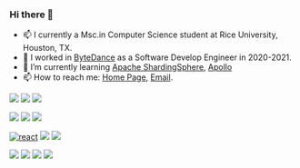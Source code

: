 ### Hi there 👋

- 📫 I currently a Msc.in Computer Science student at Rice University, Houston, TX.
- 🔭 I worked in [ByteDance](https://bytedance.com/en/) as a Software Develop Engineer in 2020-2021.
- 🌱 I’m currently learning [Apache ShardingSphere](https://shardingsphere.apache.org/), [Apollo](https://github.com/ctripcorp/apollo)
- 📫 How to reach me: [Home Page](https://yizhao.tech), [Email](mailto:joy11612917@gmail.com).


[![](https://img.shields.io/badge/-Git-f05032?style=flat-square&logo=git&logoColor=white)](https://git-scm.com/)
[![](https://img.shields.io/badge/-Linux-fcc624?style=flat-square&logo=linux&logoColor=white)](https://www.linuxfoundation.org/)
[![](https://img.shields.io/badge/-Docker-2496ED?style=flat-square&logo=docker&logoColor=ffffff)](https://www.docker.com/)

[![](https://img.shields.io/badge/-Java-007396?style=flat-square&logo=java&logoColor=ffffff)](https://www.java.com/)
[![](https://img.shields.io/badge/-Python-3776AB?style=flat-square&logo=python&logoColor=ffffff)](https://python.org/)
[![](https://img.shields.io/badge/-PHP-777BB4?style=flat-square&logo=php&logoColor=ffffff)](https://www.php.net/)

[![react](https://img.shields.io/badge/React.js-20232a?style=flat-square&logo=react&logoColor=61DAFB)](https://reactjs.org/)
[![](https://img.shields.io/badge/Vue.js-fff?style=flat-square&logo=vue.js&logoColor=42b983)](https://vuejs.org/)
[![](https://img.shields.io/badge/-Node.js-43853d?style=flat-square&logo=node.js&logoColor=ffffff)](https://nodejs.org/)

[![](https://img.shields.io/badge/-Mysql-0074a3?style=flat-square&logo=mysql&logoColor=white)](https://mysql.com/)
[![](https://img.shields.io/badge/-PostgreSQL-336791?style=flat-square&logo=postgreSql&logoColor=white)](https://www.postgresql.org/)
[![](https://img.shields.io/badge/-ElasticSearch-43853d?style=flat-square&logo=elasticsearch&logoColor=white)](https://www.elastic.co/)
[![](https://img.shields.io/badge/-Redis-E3170D?style=flat-square&logo=redis&logoColor=white)](https://redis.io/)


